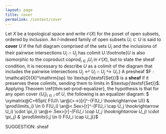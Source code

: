 ```yaml
---
layout: page
title: cover
permalink: /context/cover
---
```

 Let $X$ be a topological space and write $\mathcal{O}(X)$ for the poset of open subsets, ordered by inclusion. An $I$-indexed family of open subsets $U_i \subset U$ is said to  **cover** $U$ if the full diagram comprised of the sets $U_i$ and the inclusions of their pairwise intersections $U_i \cap U_j$ has colimit $U$.\footnote{$U$ is also isomorphic to the coproduct $\mathrm{co}prod_{i \in I} U_i$ in $\mathcal{O}(X)$, but to state the sheaf condition, it is necessary to describe $U$ as a colimit of the diagram that includes the pairwise intersections $U_j \hookleftarrow U_i \cap U_j \hookrightarrow U_i$.} A presheaf $F : \mathcal{O}(X)^\mathrm{op} \to \textup{\textsf{Set}}$ is a **sheaf** if it preserves these colimits, sending them to limits in $\textup{\textsf{Set}}$. Applying Theorem \ref{thm:set-prod-equalizer}, the hypothesis is that for any open cover $\{U_i\}_{i \in I}$ of $U$, the following is an equalizer diagram:
$ \xymatrix@C=65pt{ F(U)\ \ar@{>->}[r]^-{F(U_i \hookrightarrow U)} & \prod\limits_{i \in I} F(U_i) \ar@<.5ex>[r]^-{F(U_i \cap U_j \hookrightarrow U_i) \cdot \pi_i}  \ar@<-.5ex>[r]_-{F(U_i \cap U_j \hookrightarrow U_j) \cdot \pi_j} & \prod\limits_{i,j \in I} F(U_i \cap U_j)}$


SUGGESTION: sheaf